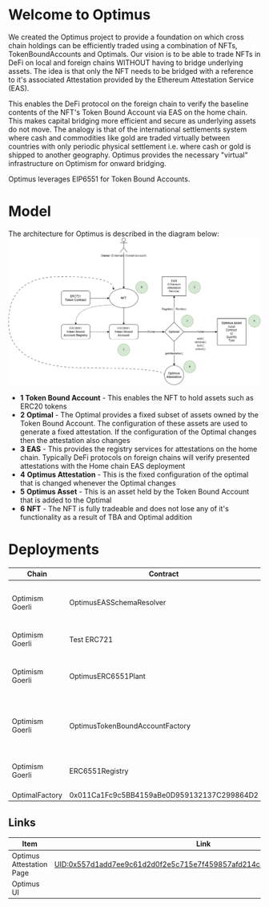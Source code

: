 # Welcome to Optimus
We created the Optimus project to provide a foundation on which cross chain holdings can be efficiently traded using a combination of NFTs, TokenBoundAccounts and Optimals. Our vision is to be able to trade NFTs in DeFi on local and foreign chains WITHOUT having to bridge underlying assets. The idea is that only the NFT needs to be bridged with a reference to it's associated Attestation provided by the Ethereum Attestation Service (EAS). 

This enables the DeFi protocol on the foreign chain to verify the baseline contents of the NFT's Token Bound Account via EAS on the home chain. This makes capital bridging more efficient and secure as underlying assets do not move. The analogy is that of the international settlements system where cash and commodities like gold are traded virtually between countries with only periodic physical settlement i.e. where cash or gold is shipped to another geography. Optimus provides the necessary "virtual" infrastructure on Optimism for onward bridging. 

Optimus leverages EIP6551 for Token Bound Accounts. 

# Model
The architecture for Optimus is described in the diagram below: 
![enter image description here](https://github.com/cryptotwilight/optimuss/blob/main/media/optimus-model.png?raw=true)
<br/>
- **1** **Token Bound Account** - This enables the NFT to hold assets such as ERC20 tokens
- **2** **Optimal** - The Optimal provides a fixed subset of assets owned by the Token Bound Account. The configuration of these assets are used to generate a fixed attestation. If the configuration of the Optimal changes then the attestation also changes
- **3** **EAS** - This provides the registry services for attestations on the home chain. Typically DeFi protocols on foreign chains will verify presented attestations with the Home chain EAS deployment
- **4** **Optimus Attestation** - This is the fixed configuration of the optimal that is changed whenever the Optimal changes
- **5** **Optimus Asset** - This is an asset held by the Token Bound Account that is added to the Optimal
- **6** **NFT** - The NFT is fully tradeable and does not lose any of it's functionality as a result of TBA and Optimal addition


# Deployments 
|Chain | Contract | Address |Description |
|------|-----------|--------|------------|
|Optimism Goerli |OptimusEASSchemaResolver|0xBc67D3d1ecfe14E7a837b8397489e4fA9A88f07C|This is used by EAS to resolve the Optimus Attestation Schema|
|Optimism Goerli |Test ERC721|0x75F239B434F4Fc37ED53C8160C670110727CB564|This is the NFT contract used to test Optimus|
|Optimism Goerli |OptimusERC6551Plant||This is used to create Token Bound Account and Optimal implementations |
|Optimism Goerli |OptimusTokenBoundAccountFactory|0x69e08E40dd8B2AD783534Af26855B9De61c414f3|This is the factory for Token Bound Accounts (only callable by the plant)|
|Optimism Goerli |ERC6551Registry|0x4E8312378f6E51DE765A79e45dd65906c27ae622|This is the registry for token bound accounts |
|OptimalFactory|0x011Ca1Fc9c5BB4159aBe0D959132137C299864D2|This is used for producing Optimals|

## Links
|Item | Link | 
|------|-----|
|Optimus Attestation Page |[UID:0x557d1add7ee9c61d2d0f2e5c715e7f459857afd214c4494f100e613738e19193](https://optimism-goerli-bedrock.easscan.org/schema/view/0x24aa43f2eaa97aa8478f2f3197f541e84737370f1358cd0ad98ea70bc49e97e7) |
|Optimus UI | | 